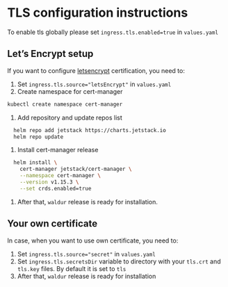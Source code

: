 <!-- EXTERNAL DOCUMENT
Source: https://code.opennodecloud.com/waldur/waldur-helm.git
Branch: master
Remote Path: docs//tls-config.md
Local Path: docs/admin-guide/deployment/helm/docs/
Last Sync: 2025-10-31T03:04:10.118179

WARNING: This file is automatically synchronized from the source repository.
DO NOT EDIT this file directly. Changes will be overwritten.
Edit the source at: https://code.opennodecloud.com/waldur/waldur-helm.git/-/tree/master/docs//tls-config.md
-->


# TLS configuration instructions

To enable tls globally please set `ingress.tls.enabled=true` in `values.yaml`

## Let’s Encrypt setup

If you want to configure [letsencrypt](https://letsencrypt.org/)
certification, you need to:

1. Set `ingress.tls.source="letsEncrypt"` in `values.yaml`
2. Create namespace for cert-manager

```bash
kubectl create namespace cert-manager
```

1. Add repository and update repos list

```bash
  helm repo add jetstack https://charts.jetstack.io
  helm repo update
```

1. Install cert-manager release

```bash
  helm install \
    cert-manager jetstack/cert-manager \
    --namespace cert-manager \
    --version v1.15.3 \
    --set crds.enabled=true
```

1. After that, `waldur` release is ready for installation.

## Your own certificate

In case, when you want to use own certificate, you need to:

1. Set `ingress.tls.source="secret"` in `values.yaml`
2. Set `ingress.tls.secretsDir` variable to directory
    with your `tls.crt` and `tls.key` files. By default it is set to `tls`
3. After that, `waldur` release is ready for installation
